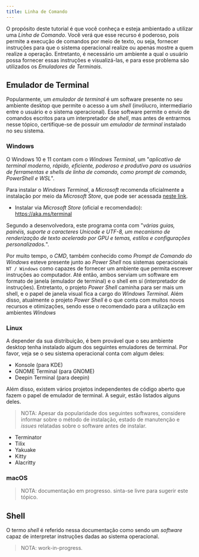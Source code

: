 ```yaml
---
title: Linha de Comando
---
```


O propósito deste tutorial é que você conheça e esteja ambientado a utilizar uma _Linha de Comando_. Você verá que esse recurso é poderoso, pois permite a execução de comandos por meio de texto, ou seja, fornecer instruções para que o sistema operacional realize ou apenas mostre a quem realize a operação. Entretanto, é necessário um ambiente a qual o usuário possa fornecer essas instruções e visualizá-las, e para esse problema são utilizados os _Emuladores de Terminais_.

## Emulador de Terminal

Popularmente, um _emulador de terminal_ é um software presente no seu ambiente desktop que permite o acesso a um _shell_ (invólucro, intermediario entre o usuário e o sistema operacional). Esse software permite o envio de comandos escritos para um interpretador de _shell_, mas antes de entrarmos nesse tópico, certifique-se de possuir um _emulador de terminal_ instalado no seu sistema.

### Windows

O Windows 10 e 11 contam com o _Windows Terminal_, um "_aplicativo de terminal moderno, rápido, eficiente, poderoso e produtivo para os usuários de ferramentas e shells de linha de comando, como prompt de comando, PowerShell e WSL_".

Para instalar o _Windows Terminal_, a _Microsoft_ recomenda oficialmente a instalação por meio da _Microsoft Store_, que pode ser acessada [neste link](https://aka.ms/terminal).

- Instalar via _Microsoft Store_ (oficial e recomendado): <https://aka.ms/terminal>

Segundo a desenvolvedora, este programa conta com "_várias guias, painéis, suporte a caracteres Unicode e UTF-8, um mecanismo de renderização de texto acelerado por GPU e temas, estilos e configurações personalizados._".

Por muito tempo, o _CMD_, também conhecido como _Prompt de Comando do Windows_ esteve presente junto ao _Power Shell_ nos sistemas operacionais `NT / Windows` como capazes de fornecer um ambiente que permita escrever instruções ao computador. Até então, ambos serviam um software em formato de janela (emulador de terminal) e o shell em sí (interpretador de instruções). Entretanto, o projeto _Power Shell_ caminha para ser mais um shell, e o papel de janela visual fica a cargo do _Windows Terminal_. Além disso, atualmente o projeto _Power Shell_ é o que conta com muitos novos recursos e otimizações, sendo esse o recomendado para a utilização em ambientes _Windows_

### Linux

A depender da sua distribuição, é bem provável que o seu ambiente desktop tenha instalado algum dos seguintes emuladores de terminal. Por favor, veja se o seu sistema operacional conta com algum deles:

- Konsole (para KDE)
- GNOME Terminal (para GNOME)
- Deepin Terminal (para deepin)

Além disso, existem vários projetos independentes de código aberto que fazem o papel de emulador de terminal. A seguir, estão listados alguns deles.

> NOTA: Apesar da popularidade dos seguintes softwares, considere informar sobre o método de instalação, estado de manutenção e _issues_ relatadas sobre o software antes de instalar.

- Terminator
- Tilix
- Yakuake
- Kitty
- Alacritty

### macOS

> NOTA: documentação em progresso. sinta-se livre para sugerir este tópico.

## Shell

O termo _shell_ é referido nessa documentação como sendo um _software_ capaz de interpretar instruções dadas ao sistema operacional.

> NOTA: work-in-progress.
